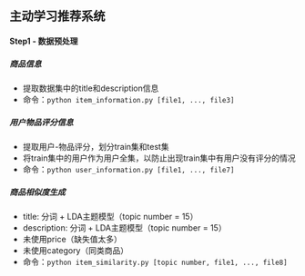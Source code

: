 ## 主动学习推荐系统

#### Step1 - 数据预处理

##### 商品信息

- 提取数据集中的title和description信息
- 命令：`python item_information.py [file1, ..., file3]`

##### 用户物品评分信息

- 提取用户-物品评分，划分train集和test集
- 将train集中的用户作为用户全集，以防止出现train集中有用户没有评分的情况
- 命令：`python user_information.py [file1, ..., file7]`

##### 商品相似度生成

- title: 分词 + LDA主题模型（topic number = 15）
- description: 分词 + LDA主题模型（topic number = 15）
- 未使用price（缺失值太多）
- 未使用category（同类商品）
- 命令：`python item_similarity.py [topic number, file1, ..., file8]`

